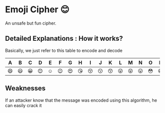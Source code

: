 # Emoji Cipher 😊

An unsafe but fun cipher.

## Detailed Explanations : How it works?

Basically, we just refer to this table to encode and decode

| A  | B  | C  | D  | E | F  | G  | H  | I  | J  | K  | L  | M  | N  | O  | P  | Q  | R  | S  | T  | U  | V  | W  | X  | Y  | Z  |
|----|----|----|----|---|----|----|----|----|----|----|----|----|----|----|----|----|----|----|----|----|----|----|----|----|----|
| 😄 | 😃 | 😀 | 😊 | ☺️ | 😉 | 😍 | 😘 | 😚 | 😗 | 😙 | 😜 | 😝 | 😛 | 😳 | 😁 | 😔 | 😌 | 😒 | 😞 | 😣 | 😢 | 😂 | 😭 | 😎 | 😈 |
## Weaknesses

If an attacker know that the message was encoded using this algorithm, he can easily crack it
